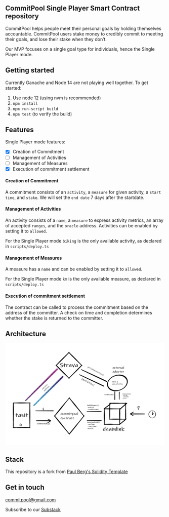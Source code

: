 ##  CommitPool Single Player Smart Contract repository

CommitPool helps people meet their personal goals by holding themselves accountable. CommitPool users stake money to credibly commit to meeting their goals, and lose their stake when they don’t.

Our MVP focuses on a single goal type for individuals, hence the Single Player mode.

## Getting started

Currently Ganache and Node 14 are not playing well together. To get started:

1. Use node 12 (using nvm is recommended)
2. ```npm install```
3. ```npm run-script build```
4. ```npm test``` (to verify the build)

## Features

Single Player mode features:

- [x] Creation of Commitment
- [ ] Management of Activities
- [ ] Management of Measures
- [x] Execution of commitment settlement

#### Creation of Commitment

A commitment consists of an ```activity```, a ```measure``` for given activity, a ```start time```, and ```stake```. We will set the ```end date``` 7 days after the startdate.

#### Management of Activities

An activity consists of a ```name```, a ```measure``` to express activity metrics, an array of accepted ```ranges```, and the ```oracle``` address. Activities can be enabled by setting it to ```allowed```.

For the Single Player mode ```biking``` is the only available activity, as declared in ```scripts/deploy.ts```

#### Management of Measures

A measure has a ```name``` and can be enabled by setting it to ```allowed```.

For the Single Player mode ```km``` is the only available measure, as declared in ```scripts/deploy.ts```

#### Execution of commitment settlement

The contract can be called to process the commitment based on the address of the committer. A check on time and completion determines whether the stake is returned to the committer.

## Architecture

![Architecture diagram of CommitPool](/documentation/architecture.png "Architecture diagram")

## Stack

This repository is a fork from [Paul Berg's Solidity Template](https://github.com/PaulRBerg/solidity-template)

## Get in touch

<commitpool@gmail.com>

Subscribe to our [Substack](https://commit.substack.com/)



